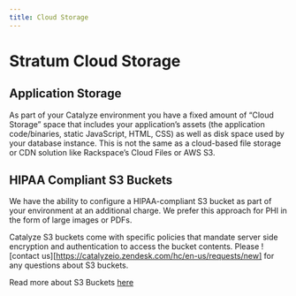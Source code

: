 ```yaml
---
title: Cloud Storage
---
```


# Stratum Cloud Storage

## Application Storage

As part of your Catalyze environment you have a fixed amount of “Cloud Storage” space that includes your application’s assets (the application code/binaries, static JavaScript, HTML, CSS) as well as disk space used by your database instance. This is not the same as a cloud-based file storage or CDN solution like Rackspace’s Cloud Files or AWS S3.

## HIPAA Compliant S3 Buckets

We have the ability to configure a HIPAA-compliant S3 bucket as part of your environment at an additional charge. We prefer this approach for PHI in the form of large images or PDFs.

Catalyze S3 buckets come with specific policies that mandate server side encryption and authentication to access the bucket contents. Please ![contact us][https://catalyzeio.zendesk.com/hc/en-us/requests/new] for any questions about S3 buckets.

Read more about S3 Buckets [here](/s3-bucket-access/)
